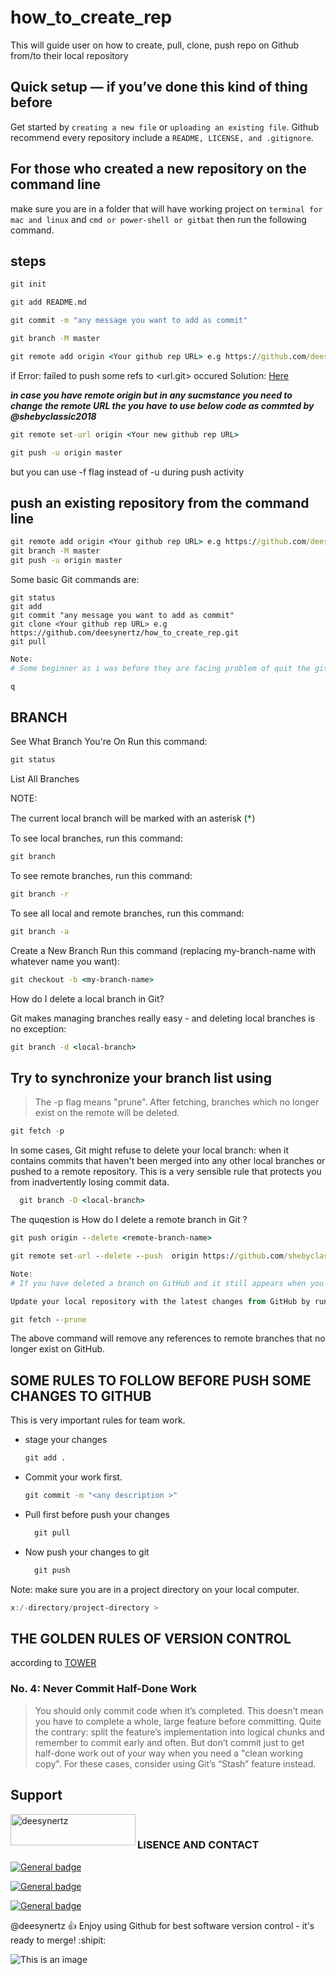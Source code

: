 # how_to_create_rep

<!-- [![N|DEESYNERTZ](https://cldup.com/dTxpPi9lDf.thumb.png)](https://nodesource.com/products/nsolid) -->

This will guide user on how to create, pull, clone, push repo on Github from/to  their local repository

## Quick setup — if you’ve done this kind of thing before

Get started by ``creating a new file`` or ``uploading an existing file``. Github recommend every repository include a ``README, LICENSE, and .gitignore``.

## For those who created a new repository on the command line

make sure you are in a folder  that will have working project on ``terminal for mac and linux`` and ``cmd or power-shell or gitbat`` then run the following command.

## steps

```bat
git init
```

```bat
git add README.md
```

```bat
git commit -m "any message you want to add as commit"
```

```bat
git branch -M master
```

```bat
git remote add origin <Your github rep URL> e.g https://github.com/deesynertz/how_to_create_rep.git
```

if Error: failed to push some refs to <url.git> occured 
  Solution: [Here](https://github.com/deesynertz/how_to_create_rep/blob/master/common_errors.md)

***in case you have remote origin but in any sucmstance you need to change the remote URL the you have to use below code as commted by @shebyclassic2018***

```bat
git remote set-url origin <Your new github rep URL>
```

```bat
git push -u origin master
```

but you can use -f flag instead of -u during push activity

## push an existing repository from the command line

```bat
git remote add origin <Your github rep URL> e.g https://github.com/deesynertz/how_to_create_rep.git
git branch -M master
git push -u origin master
```

Some basic Git commands are:

```
git status
git add
git commit "any message you want to add as commit"
git clone <Your github rep URL> e.g https://github.com/deesynertz/how_to_create_rep.git
git pull
```

```powershell
Note: 
# Some beginner as i was before they are facing problem of quit the git log, and i realised that is quite simple to quit the log by pressing one character in your keyboard just one );

q
```

## BRANCH

See What Branch You're On Run this command:

```bat
git status
```

List All Branches

NOTE:  
<p>The current local branch will be marked with an asterisk (<span style="color:green; font-size: 15px;">*</span>)</p>

To see local branches, run this command:

```bat
git branch
```

To see remote branches, run this command:

```bat
git branch -r
```

To see all local and remote branches, run this command:

```bat
git branch -a
```

Create a New Branch
Run this command (replacing my-branch-name with whatever name you want):

```bat
git checkout -b <my-branch-name>
```

How do I delete a local branch in Git?
<p> Git makes managing branches really easy - and deleting local branches is no exception:</p>

```bat
git branch -d <local-branch>
```

## Try to synchronize your branch list using

>The -p flag means "prune". After fetching, branches which no longer exist on the remote will be deleted.

```powershell
git fetch -p
```

<p>In some cases, Git might refuse to delete your local branch: when it contains commits that haven't been merged into any other local branches or pushed to a remote repository.
This is a very sensible rule that protects you from inadvertently losing commit data.</p>

```bat
  git branch -D <local-branch>
```

<p>The quqestion is How do I delete a remote branch in Git ?</p>

```bat
git push origin --delete <remote-branch-name>
```

```bat
git remote set-url --delete --push  origin https://github.com/shebyclassic2018/ngatahomes_backup.git
```



```powershell
Note: 
# If you have deleted a branch on GitHub and it still appears when you run the command to view all branches, it's possible that the local repository still has a reference to the deleted branch. To remove the deleted branch permanently, you can try the following steps:

Update your local repository with the latest changes from GitHub by running the following command:
```

```bat
git fetch --prune
```

The above command will remove any references to remote branches that no longer exist on GitHub.

## SOME RULES TO FOLLOW BEFORE PUSH SOME CHANGES TO GITHUB

This is very important rules for team work.

- stage your changes

  ```bat
  git add .
  ```

- Commit your work first.

  ```bat
  git commit -m "<any description >"
  ```

- Pull first before push your changes

  ```bat
    git pull
  ```

- Now push your changes to git

  ```bat
    git push
  ```

Note: make sure you are in a project directory on your local computer.  

```powershell
x:/-directory/project-directory >
```

## THE GOLDEN RULES OF VERSION CONTROL

according to [TOWER](https://www.git-tower.com/learn/git/ebook/en/desktop-gui/branching-merging/working-with-branches#start)

### No. 4: Never Commit Half-Done Work

> You should only commit code when it’s completed. This
> doesn’t mean you have to complete a whole, large
> feature before committing. Quite the contrary: split
> the feature’s implementation into logical chunks and
> remember to commit early and often. But don’t commit
> just to get half-done work out of your way when you
> need a "clean working copy". For these cases,
> consider using Git’s “Stash” feature instead.

## Support

<p><a href="https://www.buymeacoffee.com/deesynertz"><img align="left" src="https://cdn.buymeacoffee.com/buttons/v2/default-yellow.png" height="50" width="200" alt="deesynertz" /></a></p><br>

### LISENCE AND CONTACT

[![General badge](https://img.shields.io/badge/License-MIT-blue.svg)](https://github.com/deesynertz/how_to_create_rep)

[![General badge](https://img.shields.io/badge/Gmail-D14836?style=for-the-badge&logo=gmail&logoColor=white)](MailTo:deesynertz@gmail.com)

[![General badge](https://img.shields.io/badge/LinkedIn-0077B5?style=for-the-badge&logo=linkedin&logoColor=white)](https://www.linkedin.com/in/deogratias-alison/)

<!-- https://img.shields.io/badge/Facebook-1877F2?style=for-the-badge&logo=facebook&logoColor=white -->

<!-- https://img.shields.io/badge/Instagram-E4405F?style=for-the-badge&logo=instagram&logoColor=white -->

<!-- https://img.shields.io/badge/Skype-00AFF0?style=for-the-badge&logo=skype&logoColor=white -->

<!-- https://img.shields.io/badge/Windows-0078D6?style=for-the-badge&logo=windows&logoColor=white -->

<!-- https://img.shields.io/badge/Python-3776AB?style=for-the-badge&logo=python&logoColor=white -->
<!-- https://img.shields.io/badge/HTML5-E34F26?style=for-the-badge&logo=html5&logoColor=white -->
<!-- https://img.shields.io/badge/CSS3-1572B6?style=for-the-badge&logo=css3&logoColor=white -->
<!-- https://img.shields.io/badge/JavaScript-F7DF1E?style=for-the-badge&logo=javascript&logoColor=black -->

@deesynertz :+1: Enjoy using Github for best software version control - it's ready to merge! :shipit:

![This is an image](https://myoctocat.com/assets/images/base-octocat.svg)
